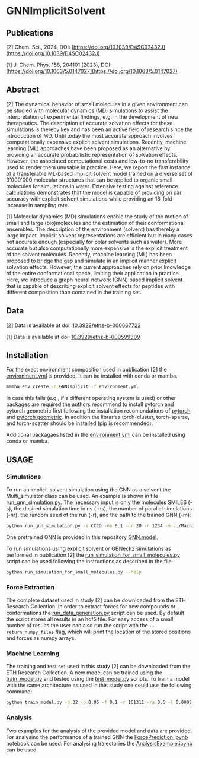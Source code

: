 # GNNImplicitSolvent

## Publications

[2] Chem. Sci., 2024, DOI: [https://doi.org/10.1039/D4SC02432J](https://doi.org/10.1039/D4SC02432J)

[1] J. Chem. Phys. 158, 204101 (2023), DOI: [https://doi.org/10.1063/5.0147027](https://doi.org/10.1063/5.0147027)

## Abstract
[2] The dynamical behavior of small molecules in a given environment can be studied with molecular dynamics (MD) simulations to assist the interpretation of experimental findings, e.g. in the development of new therapeutics. The description of accurate solvation effects for these simulations is thereby key and has been an active field of research since the introduction of MD. Until today the most accurate approach involves computationally expensive explicit solvent simulations. Recently, machine learning (ML) approaches have been proposed as an alternative by providing an accurate probabilistic representation of solvation effects. However, the associated computational costs and low-to-no transferability used to render them unusable in practice. Here, we report the first instance of a transferable ML-based implicit solvent model trained on a diverse set of 3'000'000 molecular structures that can be applied to organic small molecules for simulations in water. Extensive testing against reference calculations demonstrates that the model is capable of providing on par accuracy with explicit solvent simulations while providing an 18-fold increase in sampling rate.

[1] Molecular dynamics (MD) simulations enable the study of the motion of small and large (bio)molecules and the estimation of their conformational ensembles. The description of the environment (solvent) has thereby a large impact. Implicit solvent representations are efficient but in many cases not accurate enough (especially for polar solvents such as water). More accurate but also computationally more expensive is the explicit treatment of the solvent molecules. Recently, machine learning (ML) has been proposed to bridge the gap and simulate in an implicit manner explicit solvation effects. However, the current approaches rely on prior knowledge of the entire conformational space, limiting their application in practice. Here, we introduce a graph neural network (GNN) based implicit solvent that is capable of describing explicit solvent effects for peptides with different composition than contained in the training set. 


## Data

[2] Data is available at doi: [10.3929/ethz-b-000667722](https://doi.org/10.3929/ethz-b-000667722) 

[1] Data is available at doi: [10.3929/ethz-b-000599309](https://doi.org/10.3929/ethz-b-000599309) 

## Installation

For the exact environment composition used in publication [2] the [environment.yml](environment.yml) is provided. It can be installed with conda or mamba.

```bash
mamba env create -n GNNimplicit -f environment.yml
```

In case this fails (e.g., if a different operating system is used) or other packages are required the authors recommend to install pytorch and pytorch geometric first following the installation recomondations of [pytorch](https://pytorch.org/get-started/locally/) and [pytorch geometric](https://pytorch-geometric.readthedocs.io/en/latest/install/installation.html). In addition the libraries torch-cluster, torch-sparse, and torch-scatter should be installed (pip is recommended). 

Additional packagaes listed in the [environment.yml](environment.yml) can be installed using conda or mamba.

## USAGE

### Simulations

To run an implicit solvent simulation using the GNN as a solvent the Multi_simulator class can be used. An example is shown in file [run_gnn_simulation.py](Simulation/run_gnn_simulation.py). The necessary input is only the molecules SMILES (-s), the desired simulation time in ns (-ns), the number of parallel simulations (-nr), the random seed of the run (-r), and the path to the trained GNN (-m):

```bash
python run_gnn_simulation.py -s CCCO -ns 0.1 -nr 20 -r 1234 -m ../MachineLearning/trained_models/GNN.model
```

One pretrained GNN is provided in this repository [GNN.model](MachineLearning/trained_models/GNN.model).

To run simulations using explicit solvent or GBNeck2 simulations as performed in publication [2] the [run_simulation_for_small_molecules.py](Simulation/run_simulation_for_small_molecules.py) script can be used following the instructions as described in the file.

```bash
python run_simulation_for_small_molecules.py --help
```

### Force Extraction

The complete dataset used in study [2] can be downloaded from the ETH Research Collection. In order to extract forces for new compounds or conformations the [run_data_generation.py](Simulation/run_data_generation.py) script can be used. By default the script stores all results in an hdf5 file. For easy access of a small number of results the user can also run the script with the ```--return_numpy_files``` flag, which will print the location of the stored positions and forces as numpy arrays.

### Machine Learning

The training and test set used in this study [2] can be downloaded from the ETH Research Collection. A new model can be trained using the [train_model.py](MachineLearning/train_model.py) and tested using the [test_model.py](MachineLearning/test_model.py) scripts. To train a model with the same architecture as used in this study one could use the following command:

```bash
python train_model.py -b 32 -p 0.95 -f 0.1 -r 161311 -ra 0.6 -l 0.0005 -fpt datasets/train_set.pt -e 30 -m 64 -c 1.0
```

### Analysis

Two examples for the analysis of the provided model and data are provided.
For analysing the performance of a trained GNN the [ForcePrediction.ipynb](Analysis/ForcePrediction.ipynb) notebook can be used. For analysing trajectories the [AnalysisExample.ipynb](Analysis/AnalysisExample.ipynb) can be used.
